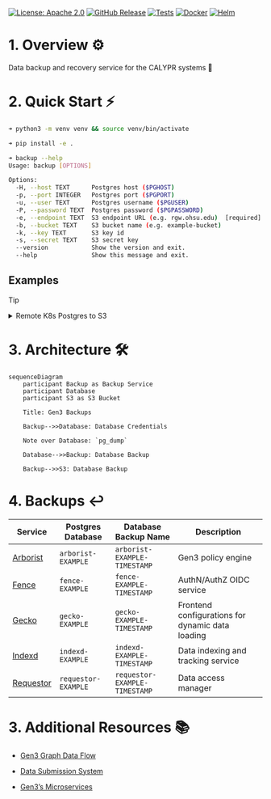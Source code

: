 [![License: Apache 2.0][license-badge]][license]
[![GitHub Release][release-badge]][release]
[![Tests][tests-badge]][tests]
[![Docker][docker-badge]][docker]
[![Helm][helm-badge]][helm]

[license-badge]: https://img.shields.io/badge/License-Apache-blue.svg
[license]: https://opensource.org/license/apache-2-0

[release-badge]: https://img.shields.io/github/v/release/ACED-IDP/backup-service
[release]: https://github.com/ACED-IDP/backup-service/releases

[docker-badge]: https://img.shields.io/badge/Docker%20Repo-Quay.io-blue?logo=docker
[docker]: https://quay.io/repository/ohsu-comp-bio/backup-service?tab=tags&tag=latest

[helm-badge]: https://img.shields.io/badge/Helm-0F1689?logo=helm&logoColor=fff
[helm]: https://github.com/ohsu-comp-bio/helm-charts/tree/main/charts/backups

[tests-badge]: https://img.shields.io/github/actions/workflow/status/aced-idp/backup-service/tests.yaml?label=tests
[tests]: https://github.com/ACED-IDP/backup-service/actions/workflows/tests.yaml

# 1. Overview ⚙️

Data backup and recovery service for the CALYPR systems 🔄

# 2. Quick Start ⚡

```sh
➜ python3 -m venv venv && source venv/bin/activate

➜ pip install -e .

➜ backup --help
Usage: backup [OPTIONS]

Options:
  -H, --host TEXT      Postgres host ($PGHOST)
  -p, --port INTEGER   Postgres port ($PGPORT)
  -u, --user TEXT      Postgres username ($PGUSER)
  -P, --password TEXT  Postgres password ($PGPASSWORD)
  -e, --endpoint TEXT  S3 endpoint URL (e.g. rgw.ohsu.edu)  [required]
  -b, --bucket TEXT    S3 bucket name (e.g. example-bucket)
  -k, --key TEXT       S3 key id
  -s, --secret TEXT    S3 secret key
  --version            Show the version and exit.
  --help               Show this message and exit.
```

## Examples

> [!TIP]
> <details>
> <summary>Remote K8s Postgres to S3</summary>
> 
> ```sh
> ➜ kubectl config current-context
> kind-dev
> 
> ➜ kubectl get svc | grep postgresql
> local-postgresql
> 
> ➜ kubectl port-forward service/local-postgresql 5432:5432
> Forwarding from 127.0.0.1:5432 -> 5432
> Forwarding from [::1]:5432 -> 5432
> 
> ➜ export PGPASSWORD='example'
> 
> ➜ backup --host localhost:5432 --output s3://example-bucket/
> ```
> 
> </details>

# 3. Architecture 🛠️

```mermaid
sequenceDiagram
    participant Backup as Backup Service
    participant Database
    participant S3 as S3 Bucket

    Title: Gen3 Backups

    Backup-->>Database: Database Credentials

    Note over Database: `pg_dump`

    Database-->>Backup: Database Backup

    Backup-->>S3: Database Backup
```

# 4. Backups ↩️

| Service                | Postgres Database   | Database Backup Name          | Description                                      |
| ---------------------- | ------------------- | ----------------------------- | ------------------------------------------------ |
| [Arborist][arborist]   | `arborist-EXAMPLE`  | `arborist-EXAMPLE-TIMESTAMP`  | Gen3 policy engine                               |
| [Fence][fence]         | `fence-EXAMPLE`     | `fence-EXAMPLE-TIMESTAMP`     | AuthN/AuthZ OIDC service                         |
| [Gecko][gecko]         | `gecko-EXAMPLE`     | `gecko-EXAMPLE-TIMESTAMP`     | Frontend configurations for dynamic data loading |
| [Indexd][indexd]       | `indexd-EXAMPLE`    | `indexd-EXAMPLE-TIMESTAMP`    | Data indexing and tracking service               |
| [Requestor][requestor] | `requestor-EXAMPLE` | `requestor-EXAMPLE-TIMESTAMP` | Data access manager                              |

[arborist]: https://github.com/uc-cdis/arborist
[fence]: https://github.com/uc-cdis/fence
[gecko]: https://github.com/aced-idp/gecko
[indexd]: https://github.com/uc-cdis/indexd
[requestor]: https://github.com/uc-cdis/requestor

# 3. Additional Resources 📚

- [Gen3 Graph Data Flow](https://docs.gen3.org/gen3-resources/developer-guide/architecture/#gen3-graph-data-flow)

- [Data Submission System](https://gen3.org/resources/developer/#data-submission-system)

- [Gen3’s Microservices](https://gen3.org/resources/developer/microservice/)
